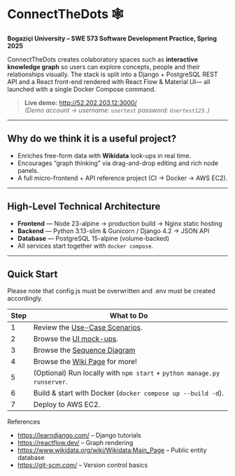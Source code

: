 # ConnectTheDots 🕸️  
**Bogaziçi University – SWE 573 Software Development Practice, Spring 2025**

ConnectTheDots creates colaboratory spaces such as **interactive knowledge graph** so users can explore concepts, people and their relationships visually. 
The stack is split into a Django + PostgreSQL REST API and a React front-end rendered with React Flow & Material UI— all launched with a single Docker Compose command.

> **Live demo:** http://52.202.203.12:3000/  
> *(Demo account → username: `usertest`  password: `Usertest123.`)*

---

## Why do we think it is a useful project?  
* Enriches free-form data with **Wikidata** look-ups in real time.  
* Encourages “graph thinking” via drag-and-drop editing and rich node panels.  
* A full micro-frontend + API reference project (CI → Docker → AWS EC2).

---

## High-Level Technical Architecture  

* **Frontend** — Node 23-alpine → production build → Nginx static hosting  
* **Backend**  — Python 3.13-slim & Gunicorn / Django 4.2 → JSON API  
* **Database** — PostgreSQL 15-alpine (volume-backed)  
* All services start together with `docker compose`.

---

## Quick Start
Please note that config.js must be overwritten and .env must be created accordingly.

| Step | What to Do |
|------|------------|
| 1 | Review the [Use-Case Scenarios](https://github.com/comertbatuhan/573/wiki/Comprehensive-Use-Case). |
| 2 | Browse the [UI mock-ups](https://github.com/comertbatuhan/573/wiki/mockups). |
| 3 | Browse the [Sequence Diagram](https://github.com/comertbatuhan/573/wiki/Sequence_Diagram) |
| 4 | Browse the [Wiki Page](https://github.com/comertbatuhan/573/wiki) for more!|
| 5 | (Optional) Run locally with `npm start` + `python manage.py runserver`. |
| 6 | Build & start with Docker (`docker compose up --build -d`). |
| 7 | Deploy to AWS EC2. |

References
- https://learndjango.com/ – Django tutorials
- https://reactflow.dev/ – Graph rendering
- https://www.wikidata.org/wiki/Wikidata:Main_Page – Public entity database
- https://git-scm.com/ – Version control basics
